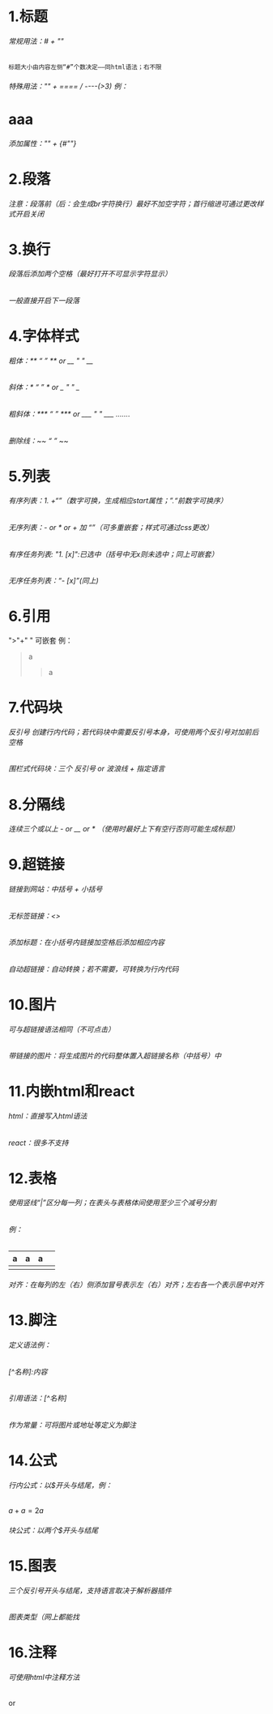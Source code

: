 # 1.标题
###### 常规用法：# + "" 
	标题大小由内容左侧“#”个数决定——同html语法；右不限
	
###### 特殊用法："" + ==== / ----(>3)      例：
aaa
==





###### 添加属性："" + {#""}

# 2.段落

###### 注意：段落前（后：会生成br字符换行）最好不加空字符；首行缩进可通过更改样式开启关闭

# 3.换行

###### 段落后添加两个空格（最好打开不可显示字符显示）
###### 一般直接开启下一段落

# 4.字体样式

###### 粗体：** “ ” ** or __ " " __
###### 斜体：* “ ” * or _ " " _
###### 粗斜体：*** “ ” *** or ___ " " ___  .......
###### 删除线：~~ “ ” ~~

# 5.列表
###### 有序列表：1. +“”（数字可换，生成相应start属性；”.“前数字可换序）

###### 无序列表：- or * or + 加 “”（可多重嵌套；样式可通过css更改）

###### 有序任务列表: "1. [x]":已选中（括号中无x则未选中；同上可嵌套）

###### 无序任务列表：“- [x]”(同上)

# 6.引用
">"+"  " 可嵌套 
例：
>a
>>a

# 7.代码块
###### 反引号 创建行内代码；若代码块中需要反引号本身，可使用两个反引号对加前后空格

###### 围栏式代码块：三个 反引号 or 波浪线 + 指定语言

# 8.分隔线
###### 连续三个或以上 - or __ or *  （使用时最好上下有空行否则可能生成标题）

# 9.超链接

###### 链接到网站：中括号 + 小括号

###### 无标签链接：<>

###### 添加标题：在小括号内链接加空格后添加相应内容

###### 自动超链接：自动转换；若不需要，可转换为行内代码

# 10.图片

###### 可与超链接语法相同（不可点击）

###### 带链接的图片：将生成图片的代码整体置入超链接名称（中括号）中

# 11.内嵌html和react

###### html：直接写入html语法

###### react：很多不支持

# 12.表格

###### 使用竖线“|”区分每一列；在表头与表格体间使用至少三个减号分割
###### 例：

| a   | a   | a   |     |
| --- | --- | --- | --- |
|     |     |     |     |
###### 对齐：在每列的左（右）侧添加冒号表示左（右）对齐；左右各一个表示居中对齐

# 13.脚注
###### 定义语法例：
###### [^名称]:内容
###### 引用语法：[^名称]
###### 作为常量：可将图片或地址等定义为脚注

# 14.公式

###### 行内公式：以$开头与结尾，例：
$a+a=2a$

###### 块公式：以两个$开头与结尾

# 15.图表

###### 三个反引号开头与结尾，支持语言取决于解析器插件
###### 图表类型（网上都能找

# 16.注释
###### 可使用html中注释方法
<!--  --!> or <? >